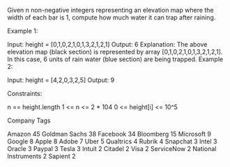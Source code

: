 Given n non-negative integers representing an elevation map where the width of each bar is 1, compute how much water it can trap after raining. 

Example 1:


Input: height = [0,1,0,2,1,0,1,3,2,1,2,1]
Output: 6
Explanation: The above elevation map (black section) is represented by array [0,1,0,2,1,0,1,3,2,1,2,1]. In this case, 6 units of rain water (blue section) are being trapped.
Example 2:

Input: height = [4,2,0,3,2,5]
Output: 9
 

Constraints:

n == height.length
1 <= n <= 2 * 104
0 <= height[i] <= 10^5


Company Tags

Amazon                  45
Goldman Sachs           38
Facebook                34
Bloomberg               15
Microsoft               9
Google                  8
Apple                   8
Adobe                   7
Uber                    5
Qualtrics               4
Rubrik                  4
Snapchat                3
Intel                   3
Oracle                  3
Paypal                  3
Tesla                   3
Intuit                  2
Citadel                 2
Visa                    2
ServiceNow              2
National Instruments    2
Sapient                 2
